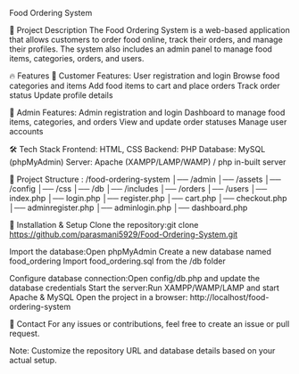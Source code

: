 Food Ordering System

📌 Project Description
The Food Ordering System is a web-based application that allows customers to order food online, track their orders, and manage their profiles. The system also includes an admin panel to manage food items, categories, orders, and users.


🔥 Features
🔹 Customer Features:
User registration and login
Browse food categories and items
Add food items to cart and place orders
Track order status
Update profile details


🔹 Admin Features:
Admin registration and login
Dashboard to manage food items, categories, and orders
View and update order statuses
Manage user accounts


🛠️ Tech Stack
Frontend: HTML, CSS
Backend: PHP
Database: MySQL (phpMyAdmin)
Server: Apache (XAMPP/LAMP/WAMP) / php in-built server


📂 Project Structure :
/food-ordering-system
│── /admin
│── /assets
│── /config
│── /css
│── /db
│── /includes
│── /orders
│── /users
│── index.php
│── login.php
│── register.php
│── cart.php
│── checkout.php
│── adminregister.php
│── adminlogin.php
│── dashboard.php

🚀 Installation & Setup
Clone the repository:git clone https://github.com/parasmani5929/Food-Ordering-System.git

Import the database:Open phpMyAdmin
Create a new database named food_ordering
Import food_ordering.sql from the /db folder

Configure database connection:Open config/db.php and update the database credentials
Start the server:Run XAMPP/WAMP/LAMP and start Apache & MySQL
Open the project in a browser: http://localhost/food-ordering-system

📧 Contact
For any issues or contributions, feel free to create an issue or pull request.

Note: Customize the repository URL and database details based on your actual setup.
